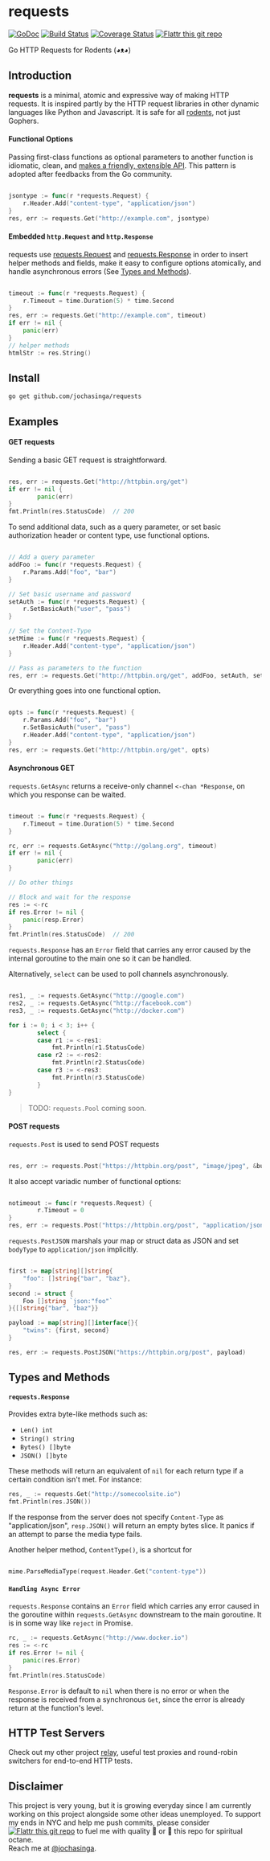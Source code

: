 requests
========
[![GoDoc](https://godoc.org/github.com/jochasinga/requests?status.svg)](https://godoc.org/github.com/jochasinga/requests)   [![Build Status](https://drone.io/github.com/jochasinga/requests/status.png?style=flat)](https://drone.io/github.com/jochasinga/requests/latest)   [![Coverage Status](https://coveralls.io/repos/github/jochasinga/requests/badge.svg?branch=master)](https://coveralls.io/github/jochasinga/requests?branch=master)   [![Flattr this git repo](http://api.flattr.com/button/flattr-badge-large.png)](https://flattr.com/submit/auto?user_id=jochasinga&url=https://github.com/jochasinga/requests&title=Relay&language=English&tags=github&category=software)

Go HTTP Requests for Rodents (◕ᴥ◕)

Introduction
------------
**requests** is a minimal, atomic and expressive way of making HTTP requests.
It is inspired partly by the HTTP request libraries in other dynamic languages
like Python and Javascript. It is safe for all [rodents](http://www.styletails.com/wp-content/uploads/2014/06/guinea-pig-booboo-lieveheersbeestje-2.jpg), not just Gophers.

#### Functional Options
Passing first-class functions as optional parameters to another
function is idiomatic, clean, and [makes a friendly, extensible API](http://dave.cheney.net/2014/10/17/functional-options-for-friendly-apis).
This pattern is adopted after feedbacks from the Go community.

```go

jsontype := func(r *requests.Request) {
	r.Header.Add("content-type", "application/json")
}
res, err := requests.Get("http://example.com", jsontype)

```

#### Embedded `http.Request` and `http.Response`
requests use [requests.Request](https://godoc.org/github.com/jochasinga/requests#Request)
and [requests.Response](https://godoc.org/github.com/jochasinga/requests#Response)
in order to insert helper methods and fields, make it easy to
configure options atomically, and handle asynchronous errors (See [Types and Methods](#types-and-methods)).

```go

timeout := func(r *requests.Request) {
	r.Timeout = time.Duration(5) * time.Second
}
res, err := requests.Get("http://example.com", timeout)
if err != nil {
	panic(err)
}
// helper methods
htmlStr := res.String()

```

Install
-------

```bash
go get github.com/jochasinga/requests
```

Examples
--------
#### GET requests
Sending a basic GET request is straightforward.

```go

res, err := requests.Get("http://httpbin.org/get")
if err != nil {
        panic(err)
}
fmt.Println(res.StatusCode)  // 200

```

To send additional data, such as a query parameter, or set basic authorization header
or content type, use functional options.

```go

// Add a query parameter
addFoo := func(r *requests.Request) {
	r.Params.Add("foo", "bar")
}

// Set basic username and password
setAuth := func(r *requests.Request) {
	r.SetBasicAuth("user", "pass")
}

// Set the Content-Type
setMime := func(r *requests.Request) {
	r.Header.Add("content-type", "application/json")
}

// Pass as parameters to the function
res, err := requests.Get("http://httpbin.org/get", addFoo, setAuth, setMime)

```

Or everything goes into one functional option.

```go

opts := func(r *requests.Request) {
	r.Params.Add("foo", "bar")
	r.SetBasicAuth("user", "pass")
	r.Header.Add("content-type", "application/json")
}
res, err := requests.Get("http://httpbin.org/get", opts)

```

#### Asynchronous GET
`requests.GetAsync` returns a receive-only channel `<-chan *Response`, on which
you response can be waited.

```go

timeout := func(r *requests.Request) {
	r.Timeout = time.Duration(5) * time.Second
}

rc, err := requests.GetAsync("http://golang.org", timeout)
if err != nil {
        panic(err)
}

// Do other things

// Block and wait for the response
res := <-rc
if res.Error != nil {
	panic(resp.Error)
}
fmt.Println(res.StatusCode)  // 200

```

`requests.Response` has an `Error` field that carries any error caused by
the internal goroutine to the main one so it can be handled.

Alternatively, `select` can be used to poll channels asynchronously.

```go

res1, _ := requests.GetAsync("http://google.com")
res2, _ := requests.GetAsync("http://facebook.com")
res3, _ := requests.GetAsync("http://docker.com")

for i := 0; i < 3; i++ {
        select {
    	case r1 := <-res1:
    		fmt.Println(r1.StatusCode)
    	case r2 := <-res2:
    		fmt.Println(r2.StatusCode)
    	case r3 := <-res3:
    		fmt.Println(r3.StatusCode)
    	}
}

```

> TODO: `requests.Pool` coming soon.

#### POST requests
`requests.Post` is used to send POST requests

```go

res, err := requests.Post("https://httpbin.org/post", "image/jpeg", &buf)
```

It also accept variadic number of functional options:

```go

notimeout := func(r *requests.Request) {
        r.Timeout = 0
}
res, err := requests.Post("https://httpbin.org/post", "application/json", &buf, notimeout)

```

`requests.PostJSON` marshals your map or struct data as JSON and set `bodyType`
to `application/json` implicitly.

```go

first := map[string][]string{
	"foo": []string{"bar", "baz"},
}
second := struct {
	Foo []string `json:"foo"`
}{[]string{"bar", "baz"}}

payload := map[string][]interface{}{
	"twins": {first, second}
}

res, err := requests.PostJSON("https://httpbin.org/post", payload)

```

Types and Methods
-----------------
#### `requests.Response`
Provides extra byte-like methods such as:
+ `Len() int`
+ `String() string`
+ `Bytes() []byte`
+ `JSON() []byte`

These methods will return an equivalent of `nil` for each return type if a
certain condition isn't met. For instance:

```go
res, _ := requests.Get("http://somecoolsite.io")
fmt.Println(res.JSON())
```

If the response from the server does not specify `Content-Type` as "application/json",
`resp.JSON()` will return an empty bytes slice. It panics if an attempt to parse
the media type fails.

Another helper method, `ContentType()`, is a shortcut for

```go

mime.ParseMediaType(request.Header.Get("content-type"))

```

#### `Handling Async Error`
`requests.Response` contains an `Error` field which carries any error
caused in the goroutine within `requests.GetAsync` downstream to the main
goroutine. It is in some way like `reject` in Promise.

```go
rc, _ := requests.GetAsync("http://www.docker.io")
res := <-rc
if res.Error != nil {
	panic(res.Error)
}
fmt.Println(res.StatusCode)
```

`Response.Error` is default to `nil` when there is no error or when the response
is received from a synchronous `Get`, since the error is already return at the
function's level.

HTTP Test Servers
-----------------
Check out my other project [relay](https://github.com/jochasinga/relay),
useful test proxies and round-robin switchers for end-to-end HTTP tests.

Disclaimer
----------
This project is very young, but it is growing everyday since I am currently
working on this project alongside some other ideas unemployed. To support my
ends in NYC and help me push commits, please consider [![Flattr this git repo](http://api.flattr.com/button/flattr-badge-large.png)](https://flattr.com/submit/auto?user_id=jochasinga&url=https://github.com/jochasinga/requests&title=Relay&language=English&tags=github&category=software) to fuel me with quality 🍵 or 🌟 this repo for spiritual octane.    
Reach me at [@jochasinga](http://twitter.com/jochasinga).
